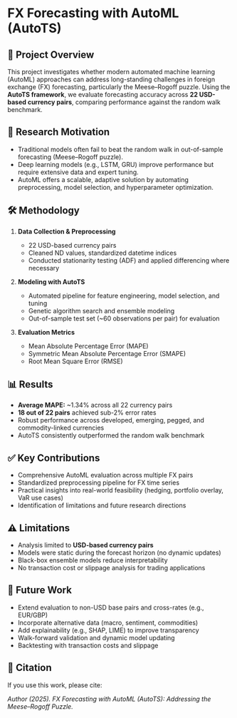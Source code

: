 # FX Forecasting with AutoML (AutoTS)

## 📌 Project Overview
This project investigates whether modern automated machine learning (AutoML) approaches can address long-standing challenges in foreign exchange (FX) forecasting, particularly the Meese–Rogoff puzzle. Using the **AutoTS framework**, we evaluate forecasting accuracy across **22 USD-based currency pairs**, comparing performance against the random walk benchmark.

## 🎯 Research Motivation
- Traditional models often fail to beat the random walk in out-of-sample forecasting (Meese–Rogoff puzzle).
- Deep learning models (e.g., LSTM, GRU) improve performance but require extensive data and expert tuning.
- AutoML offers a scalable, adaptive solution by automating preprocessing, model selection, and hyperparameter optimization.

## 🛠️ Methodology
1. **Data Collection & Preprocessing**
   - 22 USD-based currency pairs
   - Cleaned ND values, standardized datetime indices
   - Conducted stationarity testing (ADF) and applied differencing where necessary

2. **Modeling with AutoTS**
   - Automated pipeline for feature engineering, model selection, and tuning
   - Genetic algorithm search and ensemble modeling
   - Out-of-sample test set (~60 observations per pair) for evaluation

3. **Evaluation Metrics**
   - Mean Absolute Percentage Error (MAPE)
   - Symmetric Mean Absolute Percentage Error (SMAPE)
   - Root Mean Square Error (RMSE)

## 📊 Results
- **Average MAPE:** ~1.34% across all 22 currency pairs
- **18 out of 22 pairs** achieved sub-2% error rates
- Robust performance across developed, emerging, pegged, and commodity-linked currencies
- AutoTS consistently outperformed the random walk benchmark

## ✅ Key Contributions
- Comprehensive AutoML evaluation across multiple FX pairs
- Standardized preprocessing pipeline for FX time series
- Practical insights into real-world feasibility (hedging, portfolio overlay, VaR use cases)
- Identification of limitations and future research directions

## ⚠️ Limitations
- Analysis limited to **USD-based currency pairs**
- Models were static during the forecast horizon (no dynamic updates)
- Black-box ensemble models reduce interpretability
- No transaction cost or slippage analysis for trading applications

## 🚀 Future Work
- Extend evaluation to non-USD base pairs and cross-rates (e.g., EUR/GBP)
- Incorporate alternative data (macro, sentiment, commodities)
- Add explainability (e.g., SHAP, LIME) to improve transparency
- Walk-forward validation and dynamic model updating
- Backtesting with transaction costs and slippage


## 📜 Citation
If you use this work, please cite:

*Author (2025). FX Forecasting with AutoML (AutoTS): Addressing the Meese–Rogoff Puzzle.*
